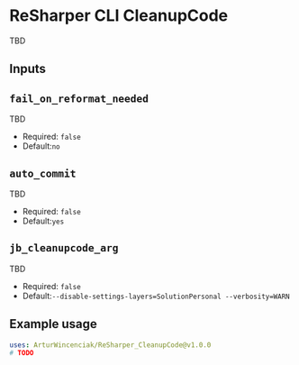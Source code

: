 # ReSharper CLI CleanupCode 

TBD

## Inputs

## `fail_on_reformat_needed`

TBD

- Required: `false`
- Default:`no`

## `auto_commit`

TBD

- Required: `false`
- Default:`yes`

## `jb_cleanupcode_arg`

TBD

- Required: `false`
- Default:`--disable-settings-layers=SolutionPersonal --verbosity=WARN`

## Example usage

```yaml
uses: ArturWincenciak/ReSharper_CleanupCode@v1.0.0
# TODO
```
